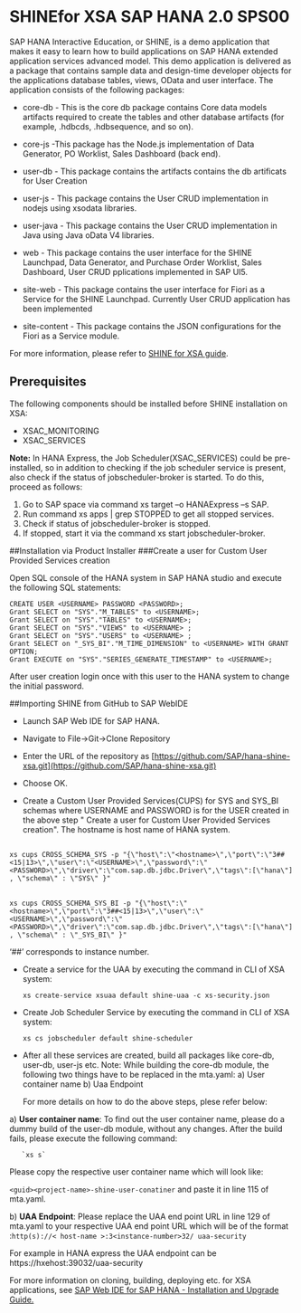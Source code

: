 SHINEfor XSA SAP HANA 2.0 SPS00
===============
SAP HANA Interactive Education, or SHINE, is a demo application that makes it easy to learn how to build applications on SAP HANA extended application services advanced model. This demo application is delivered as a package that contains sample data and design-time developer objects for the applications database tables, views, OData and user interface.
The application consists of the following packages:



- core-db - This is the core db package contains Core data models artifacts required to create the tables and other database artifacts (for example, .hdbcds, .hdbsequence, and so on).


- core-js -This package has the Node.js implementation of Data Generator, PO Worklist, Sales Dashboard (back end).


- user-db - This package contains the artifacts contains the db artificats for User Creation 


- user-js - This package contains the User CRUD implementation in nodejs using xsodata libraries.

- user-java - This package contains the User CRUD implementation in Java using Java oData V4 libraries.

- web - This package contains the user interface for the SHINE Launchpad, Data Generator, and Purchase Order Worklist, Sales Dashboard, User CRUD pplications implemented in SAP UI5.

- site-web - This package contains the user interface for Fiori as a Service for the SHINE Launchpad. Currently User CRUD application has been implemented

- site-content - This package contains the JSON configurations for the Fiori as a Service module.

For more information, please refer to [SHINE for XSA guide](http://help.sap.com/hana/SAP_HANA_Interactive_Education_SHINE_for_SAP_HANA_XS_Advanced_Model_en.pdf).
## Prerequisites
The following components should be installed before SHINE installation on XSA:

- XSAC_MONITORING   
- XSAC_SERVICES  

**Note:** In HANA Express, the Job Scheduler(XSAC_SERVICES) could be pre-installed, so in addition to checking if the job scheduler service is present, also check if the status of jobscheduler-broker is started.
To do this, proceed as follows:
 
1. Go to SAP space via command xs target –o HANAExpress –s SAP.
2.  Run command xs apps | grep STOPPED to get all stopped services.
3.   Check if status of jobscheduler-broker is stopped.
4.   If stopped, start it via the command xs start jobscheduler-broker.  
 

##Installation via Product Installer 
###Create a user for Custom User Provided Services creation

Open SQL console of the HANA system in SAP HANA studio and execute the following SQL statements:

    CREATE USER <USERNAME> PASSWORD <PASSWORD>;  
    Grant SELECT on "SYS"."M_TABLES" to <USERNAME>;
    Grant SELECT on "SYS"."TABLES" to <USERNAME>;
    Grant SELECT on "SYS"."VIEWS" to <USERNAME> ;
    Grant SELECT on "SYS"."USERS" to <USERNAME> ;
    Grant SELECT on "_SYS_BI"."M_TIME_DIMENSION" to <USERNAME> WITH GRANT OPTION;
    Grant EXECUTE on "SYS"."SERIES_GENERATE_TIMESTAMP" to <USERNAME>;
 
After user creation login once with this user to the HANA system to change the initial password.   



##Importing SHINE from GitHub to SAP WebIDE

- Launch SAP Web IDE for SAP HANA.

- Navigate to File->Git->Clone Repository
- Enter the URL of the repository as [https://github.com/SAP/hana-shine-xsa.git](https://github.com/SAP/hana-shine-xsa.git)

- Choose OK.

- Create a Custom User Provided Services(CUPS) for SYS and SYS_BI schemas where USERNAME and PASSWORD is for the USER created in the above step "  Create a user for Custom User Provided Services creation". The hostname is host name of HANA system. 

##
    xs cups CROSS_SCHEMA_SYS -p "{\"host\":\"<hostname>\",\"port\":\"3##<15|13>\",\"user\":\"<USERNAME>\",\"password\":\"<PASSWORD>\",\"driver\":\"com.sap.db.jdbc.Driver\",\"tags\":[\"hana\"] , \"schema\" : \"SYS\" }"
    


   

##

     
    xs cups CROSS_SCHEMA_SYS_BI -p "{\"host\":\"<hostname>\",\"port\":\"3##<15|13>\",\"user\":\"<USERNAME>\",\"password\":\"<PASSWORD>\",\"driver\":\"com.sap.db.jdbc.Driver\",\"tags\":[\"hana\"] , \"schema\" : \"_SYS_BI\" }"

‘##’ corresponds to instance number.

- Create a service for the UAA by executing the command in CLI of XSA system:

    `xs create-service xsuaa default shine-uaa -c xs-security.json`

- Create Job Scheduler Service by executing the command in CLI of XSA system:
  
    `xs cs jobscheduler default shine-scheduler`

- 	After all these services are created, build all packages like core-db, user-db, user-js etc.
	Note: While building the core-db module, the following two things have to be replaced in the mta.yaml:
a)	User container name
b)	Uaa Endpoint 
	
	For more details on how to do the above steps, plese refer below:
	
   a)	**User container name**: To find out the user container name, please do a dummy build of the user-db module, without any changes. After the build fails, please execute the following command:

       `xs s`          
                                                                                               
	

   Please copy the respective user container name which will look like:

  `<guid><project-name>-shine-user-conatiner` and paste it in line 115 of mta.yaml.

   b)	**UAA Endpoint**: Please replace the UAA end point URL in line 129 of mta.yaml to your respective UAA end point URL which will    be of the format :`http(s)://< host-name >:3<instance-number>32/ uaa-security`

   For example in HANA express the UAA endpoint can be https://hxehost:39032/uaa-security

   For more information on cloning, building, deploying etc. for XSA applications, see [SAP Web IDE for SAP HANA - Installation and  Upgrade Guide. ](http://help.sap.com/hana/SAP_Web_IDE_for_SAP_HANA_Installation_Guide_en.pdf )

